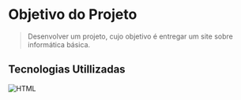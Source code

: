 # **Objetivo do Projeto**

> Desenvolver um projeto, cujo objetivo é entregar um site sobre informática básica.

## Tecnologias Utillizadas
![HTML](https://w7.pngwing.com/pngs/201/90/png-transparent-logo-html-html)